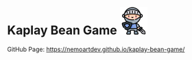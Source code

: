 # Kaplay Bean Game ![knight](public/sprites/bean.png)

GitHub Page: https://nemoartdev.github.io/kaplay-bean-game/
